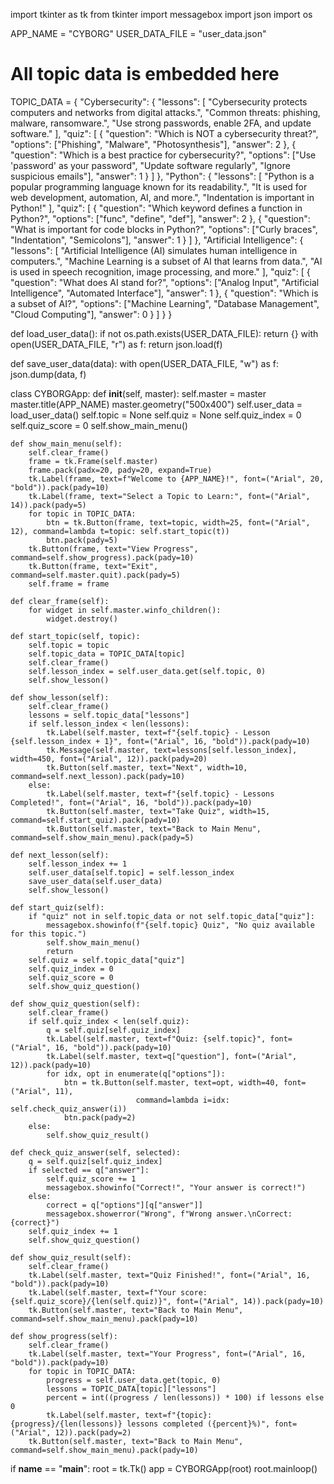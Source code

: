 import tkinter as tk
from tkinter import messagebox
import json
import os

APP_NAME = "CYBORG"
USER_DATA_FILE = "user_data.json"

# All topic data is embedded here
TOPIC_DATA = {
    "Cybersecurity": {
        "lessons": [
            "Cybersecurity protects computers and networks from digital attacks.",
            "Common threats: phishing, malware, ransomware.",
            "Use strong passwords, enable 2FA, and update software."
        ],
        "quiz": [
            {
                "question": "Which is NOT a cybersecurity threat?",
                "options": ["Phishing", "Malware", "Photosynthesis"],
                "answer": 2
            },
            {
                "question": "Which is a best practice for cybersecurity?",
                "options": ["Use 'password' as your password", "Update software regularly", "Ignore suspicious emails"],
                "answer": 1
            }
        ]
    },
    "Python": {
        "lessons": [
            "Python is a popular programming language known for its readability.",
            "It is used for web development, automation, AI, and more.",
            "Indentation is important in Python!"
        ],
        "quiz": [
            {
                "question": "Which keyword defines a function in Python?",
                "options": ["func", "define", "def"],
                "answer": 2
            },
            {
                "question": "What is important for code blocks in Python?",
                "options": ["Curly braces", "Indentation", "Semicolons"],
                "answer": 1
            }
        ]
    },
    "Artificial Intelligence": {
        "lessons": [
            "Artificial Intelligence (AI) simulates human intelligence in computers.",
            "Machine Learning is a subset of AI that learns from data.",
            "AI is used in speech recognition, image processing, and more."
        ],
        "quiz": [
            {
                "question": "What does AI stand for?",
                "options": ["Analog Input", "Artificial Intelligence", "Automated Interface"],
                "answer": 1
            },
            {
                "question": "Which is a subset of AI?",
                "options": ["Machine Learning", "Database Management", "Cloud Computing"],
                "answer": 0
            }
        ]
    }
}

def load_user_data():
    if not os.path.exists(USER_DATA_FILE):
        return {}
    with open(USER_DATA_FILE, "r") as f:
        return json.load(f)

def save_user_data(data):
    with open(USER_DATA_FILE, "w") as f:
        json.dump(data, f)

class CYBORGApp:
    def __init__(self, master):
        self.master = master
        master.title(APP_NAME)
        master.geometry("500x400")
        self.user_data = load_user_data()
        self.topic = None
        self.quiz = None
        self.quiz_index = 0
        self.quiz_score = 0
        self.show_main_menu()

    def show_main_menu(self):
        self.clear_frame()
        frame = tk.Frame(self.master)
        frame.pack(padx=20, pady=20, expand=True)
        tk.Label(frame, text=f"Welcome to {APP_NAME}!", font=("Arial", 20, "bold")).pack(pady=10)
        tk.Label(frame, text="Select a Topic to Learn:", font=("Arial", 14)).pack(pady=5)
        for topic in TOPIC_DATA:
            btn = tk.Button(frame, text=topic, width=25, font=("Arial", 12), command=lambda t=topic: self.start_topic(t))
            btn.pack(pady=5)
        tk.Button(frame, text="View Progress", command=self.show_progress).pack(pady=10)
        tk.Button(frame, text="Exit", command=self.master.quit).pack(pady=5)
        self.frame = frame

    def clear_frame(self):
        for widget in self.master.winfo_children():
            widget.destroy()

    def start_topic(self, topic):
        self.topic = topic
        self.topic_data = TOPIC_DATA[topic]
        self.clear_frame()
        self.lesson_index = self.user_data.get(self.topic, 0)
        self.show_lesson()

    def show_lesson(self):
        self.clear_frame()
        lessons = self.topic_data["lessons"]
        if self.lesson_index < len(lessons):
            tk.Label(self.master, text=f"{self.topic} - Lesson {self.lesson_index + 1}", font=("Arial", 16, "bold")).pack(pady=10)
            tk.Message(self.master, text=lessons[self.lesson_index], width=450, font=("Arial", 12)).pack(pady=20)
            tk.Button(self.master, text="Next", width=10, command=self.next_lesson).pack(pady=10)
        else:
            tk.Label(self.master, text=f"{self.topic} - Lessons Completed!", font=("Arial", 16, "bold")).pack(pady=10)
            tk.Button(self.master, text="Take Quiz", width=15, command=self.start_quiz).pack(pady=10)
            tk.Button(self.master, text="Back to Main Menu", command=self.show_main_menu).pack(pady=5)

    def next_lesson(self):
        self.lesson_index += 1
        self.user_data[self.topic] = self.lesson_index
        save_user_data(self.user_data)
        self.show_lesson()

    def start_quiz(self):
        if "quiz" not in self.topic_data or not self.topic_data["quiz"]:
            messagebox.showinfo(f"{self.topic} Quiz", "No quiz available for this topic.")
            self.show_main_menu()
            return
        self.quiz = self.topic_data["quiz"]
        self.quiz_index = 0
        self.quiz_score = 0
        self.show_quiz_question()

    def show_quiz_question(self):
        self.clear_frame()
        if self.quiz_index < len(self.quiz):
            q = self.quiz[self.quiz_index]
            tk.Label(self.master, text=f"Quiz: {self.topic}", font=("Arial", 16, "bold")).pack(pady=10)
            tk.Label(self.master, text=q["question"], font=("Arial", 12)).pack(pady=10)
            for idx, opt in enumerate(q["options"]):
                btn = tk.Button(self.master, text=opt, width=40, font=("Arial", 11),
                                command=lambda i=idx: self.check_quiz_answer(i))
                btn.pack(pady=2)
        else:
            self.show_quiz_result()

    def check_quiz_answer(self, selected):
        q = self.quiz[self.quiz_index]
        if selected == q["answer"]:
            self.quiz_score += 1
            messagebox.showinfo("Correct!", "Your answer is correct!")
        else:
            correct = q["options"][q["answer"]]
            messagebox.showerror("Wrong", f"Wrong answer.\nCorrect: {correct}")
        self.quiz_index += 1
        self.show_quiz_question()

    def show_quiz_result(self):
        self.clear_frame()
        tk.Label(self.master, text="Quiz Finished!", font=("Arial", 16, "bold")).pack(pady=10)
        tk.Label(self.master, text=f"Your score: {self.quiz_score}/{len(self.quiz)}", font=("Arial", 14)).pack(pady=10)
        tk.Button(self.master, text="Back to Main Menu", command=self.show_main_menu).pack(pady=10)

    def show_progress(self):
        self.clear_frame()
        tk.Label(self.master, text="Your Progress", font=("Arial", 16, "bold")).pack(pady=10)
        for topic in TOPIC_DATA:
            progress = self.user_data.get(topic, 0)
            lessons = TOPIC_DATA[topic]["lessons"]
            percent = int((progress / len(lessons)) * 100) if lessons else 0
            tk.Label(self.master, text=f"{topic}: {progress}/{len(lessons)} lessons completed ({percent}%)", font=("Arial", 12)).pack(pady=2)
        tk.Button(self.master, text="Back to Main Menu", command=self.show_main_menu).pack(pady=10)

if __name__ == "__main__":
    root = tk.Tk()
    app = CYBORGApp(root)
    root.mainloop()
